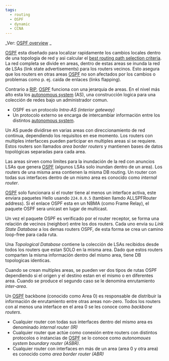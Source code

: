 ```yaml
---
tags:
  - routing
  - OSPF
  - dynamic
  - CCNA
---
```

_Ver: [OSPF overview](OSPF%20overview.md) _

[OSPF](OSPF.md) esta diseñado para localizar rapidamente los cambios locales dentro de una topologia de red y asi calcular el [best routing path selection criteria](best%20routing%20path%20selection%20criteria.md). La red completa se divide en areas, dentro de estas areas se inunda la red de LSAs (link state advertisements) para los routers vecinos. Esto asegura que los routers en otras areas [OSPF](OSPF.md) no son afectados por los cambios o problemas como p. ej. caida de enlaces (links flapping). 

Contrario a [RIP](RIP.md), [OSPF](OSPF.md) funciona con una jerarquia de areas. En el nivel más alto esta los [autonomous system](autonomous%20system.md) (AS), una construcción logica para una colección de redes bajo un administrador comun. 
- OSPF es un protocolo _Intra-AS (interior gateway)_ 
- Un protocolo externo se encarga de intercambiar información entre los distintos [autonomous system](autonomous%20system.md). 

Un AS puede dividirse en varias areas con direccionamiento de red continua, dependiendo los requisitos en ese momento. Los routers con multiples interfacces pueden participar en multiples areas si se requiere. Estos routers son llamados _area border routers_ y mantienen bases de datos topológicas separadas para cada area.

Las areas sirven como limites para la inundación de la red con anuncios LSAs que genera [OSPF](OSPF.md) (algunos LSAs solo inundan dentro de un area). Los routers de una misma area contienen la misma DB routing. Un router con todas sus interfaces dentro de un mismo area es conocido como _internal router_. 

[OSPF](OSPF.md) solo funcionara si el router tiene al menos un interface activa, este enviara paquetes Hello usando `224.0.0.5` (tambien llamdo ALLSPFRouter address). Si el enlace OSPF esta en un NBMA (como Frame Relay), el paquete OSPF sera unicast en lugar de multicast. 

Un vez el paquete OSPF es verificado por el router receptor, se forma una relación de vecinos (neighbor) entre los dos routers. Cada uno envia su _Link State Database_ a los demas routers OSPF, de esta forma se crea un camino loop-free para cada ruta. 

Una _Topological Database_ contiene la colección de LSAs recibidos desde todos los routers que estan SOLO en la misma area. Dado que estos routers comparten la misma información dentro del mismo area, tiene DB topologicas identicas. 

Cuando se crean multiples areas, se pueden ver dos tipos de rutas OSPF dependiendo si el origen y el destino estan en el mismo o en diferentes area. Cuando se produce el segundo caso se le denomina enrutamiento _inter-area_. 

Un [OSPF](OSPF.md) backbone (conocido como Area 0) es responsable de distribuir la información de enrutamiento entre otras areas non-zero. Todos los routers con al menos una interface en el area 0 se les conoce como _backbone routers_. 


- Cualquier router con todas sus interfaces dentro del mismo area es denominado _internal router (IR)_
- Cualquier router que actúe como conexión entre routers con distintos protocolos o instancias de [OSPF](OSPF.md) se lo conoce como _autonomoues system boundary router (ASBR)._
- Cualquier router con interfaces en más de un area (area 0 y otra area) es conocido como _area border router (ABR)_